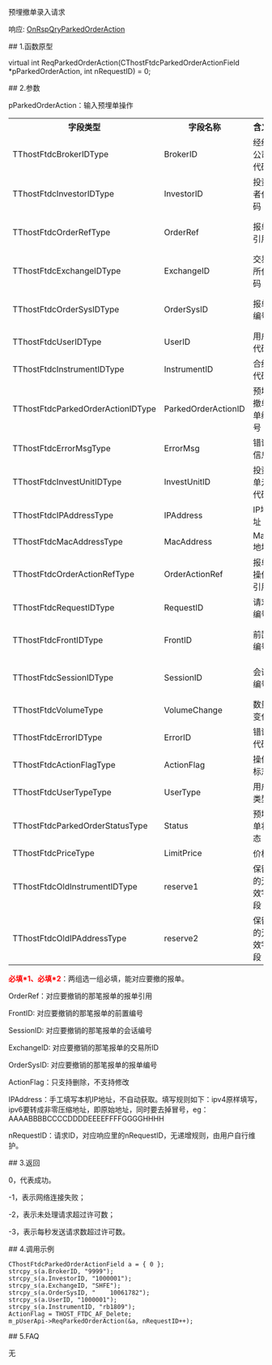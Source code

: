 <p>预埋撤单录入请求</p>
<p>响应: <a href="../../CTHOSTFTDCTRADERAPI/ONRSPQRYPARKEDORDERACTION/">OnRspQryParkedOrderAction</a></p>
<span class="anchor" id="1455c888-e1d5-44cd-b0eb-ace890044caf"></span>
## 1.函数原型
<p>virtual int ReqParkedOrderAction(CThostFtdcParkedOrderActionField *pParkedOrderAction, int nRequestID) = 0;</p>
<span class="anchor" id="98f970ff-a86c-4c2c-a7e2-12fabd134647"></span>
## 2.参数
<p>pParkedOrderAction：输入预埋单操作</p>
<table><tr><th style="TEXT-ALIGN: center;">字段类型</th><th style="TEXT-ALIGN: center;">字段名称</th><th style="TEXT-ALIGN: center;">含义</th><th style="TEXT-ALIGN: center;">值</th></tr><tr><td style="TEXT-ALIGN: left;">TThostFtdcBrokerIDType</td>
<td style="TEXT-ALIGN: left;">BrokerID</td>
<td style="TEXT-ALIGN: left;">经纪公司代码</td>
<td style="TEXT-ALIGN: left;"><strong><font color="#FF0000">必填</font></strong></td>
</tr>
<tr><td style="TEXT-ALIGN: left;">TThostFtdcInvestorIDType</td>
<td style="TEXT-ALIGN: left;">InvestorID</td>
<td style="TEXT-ALIGN: left;">投资者代码</td>
<td style="TEXT-ALIGN: left;"><strong><font color="#FF0000">必填</font></strong></td>
</tr>
<tr><td style="TEXT-ALIGN: left;">TThostFtdcOrderRefType</td>
<td style="TEXT-ALIGN: left;">OrderRef</td>
<td style="TEXT-ALIGN: left;">报单引用</td>
<td style="TEXT-ALIGN: left;"><strong><font color="#FF0000">必填*1</font></strong></td>
</tr>
<tr><td style="TEXT-ALIGN: left;">TThostFtdcExchangeIDType</td>
<td style="TEXT-ALIGN: left;">ExchangeID</td>
<td style="TEXT-ALIGN: left;">交易所代码</td>
<td style="TEXT-ALIGN: left;">无</td>
</tr>
<tr><td style="TEXT-ALIGN: left;">TThostFtdcOrderSysIDType</td>
<td style="TEXT-ALIGN: left;">OrderSysID</td>
<td style="TEXT-ALIGN: left;">报单编号</td>
<td style="TEXT-ALIGN: left;"><strong><font color="#FF0000">必填*2</font></strong></td>
</tr>
<tr><td style="TEXT-ALIGN: left;">TThostFtdcUserIDType</td>
<td style="TEXT-ALIGN: left;">UserID</td>
<td style="TEXT-ALIGN: left;">用户代码</td>
<td style="TEXT-ALIGN: left;">无</td>
</tr>
<tr><td style="TEXT-ALIGN: left;">TThostFtdcInstrumentIDType</td>
<td style="TEXT-ALIGN: left;">InstrumentID</td>
<td style="TEXT-ALIGN: left;">合约代码</td>
<td style="TEXT-ALIGN: left;"><strong><font color="#FF0000">必填</font></strong></td>
</tr>
<tr><td style="TEXT-ALIGN: left;">TThostFtdcParkedOrderActionIDType</td>
<td style="TEXT-ALIGN: left;">ParkedOrderActionID</td>
<td style="TEXT-ALIGN: left;">预埋撤单单编号</td>
<td style="TEXT-ALIGN: left;">无</td>
</tr>
<tr><td style="TEXT-ALIGN: left;">TThostFtdcErrorMsgType</td>
<td style="TEXT-ALIGN: left;">ErrorMsg</td>
<td style="TEXT-ALIGN: left;">错误信息</td>
<td style="TEXT-ALIGN: left;">无</td>
</tr>
<tr><td style="TEXT-ALIGN: left;">TThostFtdcInvestUnitIDType</td>
<td style="TEXT-ALIGN: left;">InvestUnitID</td>
<td style="TEXT-ALIGN: left;">投资单元代码</td>
<td style="TEXT-ALIGN: left;">无</td>
</tr>
<tr><td style="TEXT-ALIGN: left;">TThostFtdcIPAddressType</td>
<td style="TEXT-ALIGN: left;">IPAddress</td>
<td style="TEXT-ALIGN: left;">IP地址</td>
<td style="TEXT-ALIGN: left;">无</td>
</tr>
<tr><td style="TEXT-ALIGN: left;">TThostFtdcMacAddressType</td>
<td style="TEXT-ALIGN: left;">MacAddress</td>
<td style="TEXT-ALIGN: left;">Mac地址</td>
<td style="TEXT-ALIGN: left;">无</td>
</tr>
<tr><td style="TEXT-ALIGN: left;">TThostFtdcOrderActionRefType</td>
<td style="TEXT-ALIGN: left;">OrderActionRef</td>
<td style="TEXT-ALIGN: left;">报单操作引用</td>
<td style="TEXT-ALIGN: left;">无</td>
</tr>
<tr><td style="TEXT-ALIGN: left;">TThostFtdcRequestIDType</td>
<td style="TEXT-ALIGN: left;">RequestID</td>
<td style="TEXT-ALIGN: left;">请求编号</td>
<td style="TEXT-ALIGN: left;">无</td>
</tr>
<tr><td style="TEXT-ALIGN: left;">TThostFtdcFrontIDType</td>
<td style="TEXT-ALIGN: left;">FrontID</td>
<td style="TEXT-ALIGN: left;">前置编号</td>
<td style="TEXT-ALIGN: left;"><strong><font color="#FF0000">必填*1</font></strong></td>
</tr>
<tr><td style="TEXT-ALIGN: left;">TThostFtdcSessionIDType</td>
<td style="TEXT-ALIGN: left;">SessionID</td>
<td style="TEXT-ALIGN: left;">会话编号</td>
<td style="TEXT-ALIGN: left;"><strong><font color="#FF0000">必填*1</font></strong></td>
</tr>
<tr><td style="TEXT-ALIGN: left;">TThostFtdcVolumeType</td>
<td style="TEXT-ALIGN: left;">VolumeChange</td>
<td style="TEXT-ALIGN: left;">数量变化</td>
<td style="TEXT-ALIGN: left;">无</td>
</tr>
<tr><td style="TEXT-ALIGN: left;">TThostFtdcErrorIDType</td>
<td style="TEXT-ALIGN: left;">ErrorID</td>
<td style="TEXT-ALIGN: left;">错误代码</td>
<td style="TEXT-ALIGN: left;">无</td>
</tr>
<tr><td style="TEXT-ALIGN: left;">TThostFtdcActionFlagType</td>
<td style="TEXT-ALIGN: left;">ActionFlag</td>
<td style="TEXT-ALIGN: left;">操作标志</td>
<td style="TEXT-ALIGN: left;"><strong><font color="#FF0000">必填</font></strong></td>
</tr>
<tr><td style="TEXT-ALIGN: left;">TThostFtdcUserTypeType</td>
<td style="TEXT-ALIGN: left;">UserType</td>
<td style="TEXT-ALIGN: left;">用户类型</td>
<td style="TEXT-ALIGN: left;">无</td>
</tr>
<tr><td style="TEXT-ALIGN: left;">TThostFtdcParkedOrderStatusType</td>
<td style="TEXT-ALIGN: left;">Status</td>
<td style="TEXT-ALIGN: left;">预埋单状态</td>
<td style="TEXT-ALIGN: left;">无</td>
</tr>
<tr><td style="TEXT-ALIGN: left;">TThostFtdcPriceType</td>
<td style="TEXT-ALIGN: left;">LimitPrice</td>
<td style="TEXT-ALIGN: left;">价格</td>
<td style="TEXT-ALIGN: left;">无</td>
</tr>
<tr><td style="TEXT-ALIGN: left;">TThostFtdcOldInstrumentIDType</td>
<td style="TEXT-ALIGN: left;">reserve1</td>
<td style="TEXT-ALIGN: left;">保留的无效字段</td>
<td style="TEXT-ALIGN: left;">否</td>
</tr>
<tr><td style="TEXT-ALIGN: left;">TThostFtdcOldIPAddressType</td>
<td style="TEXT-ALIGN: left;">reserve2</td>
<td style="TEXT-ALIGN: left;">保留的无效字段</td>
<td style="TEXT-ALIGN: left;">否</td>
</tr>
</table>
<p><strong><font color="#FF0000">必填*1、必填*2</font></strong>：两组选一组必填，能对应要撤的报单。</p>
<p>OrderRef：对应要撤销的那笔报单的报单引用</p>
<p>FrontID: 对应要撤销的那笔报单的前置编号</p>
<p>SessionID: 对应要撤销的那笔报单的会话编号</p>
<p>ExchangeID: 对应要撤销的那笔报单的交易所ID</p>
<p>OrderSysID: 对应要撤销的那笔报单的报单编号</p>
<p>ActionFlag：只支持删除，不支持修改</p>
<p>IPAddress：手工填写本机IP地址，不自动获取。填写规则如下：ipv4原样填写，ipv6要转成非零压缩地址，即原始地址，同时要去掉冒号，eg：AAAABBBBCCCCDDDDEEEEFFFFGGGGHHHH</p>
<p>nRequestID：请求ID，对应响应里的nRequestID，无递增规则，由用户自行维护。</p>
<span class="anchor" id="75432ce0-f273-4830-bc39-84878229ee45"></span>
## 3.返回
<p>0，代表成功。</p>
<p>-1，表示网络连接失败；</p>
<p>-2，表示未处理请求超过许可数；</p>
<p>-3，表示每秒发送请求数超过许可数。</p>
<span class="anchor" id="09f23c7b-13fb-4cc4-969b-5ef8a436aea0"></span>
## 4.调用示例
<pre><code>CThostFtdcParkedOrderActionField a = { 0 };
strcpy_s(a.BrokerID, "9999");
strcpy_s(a.InvestorID, "1000001");
strcpy_s(a.ExchangeID, "SHFE");
strcpy_s(a.OrderSysID, "    10061782"); 
strcpy_s(a.UserID, "1000001");
strcpy_s(a.InstrumentID, "rb1809");
ActionFlag = THOST_FTDC_AF_Delete;
m_pUserApi-&gt;ReqParkedOrderAction(&amp;a, nRequestID++);
</code></pre>
<span class="anchor" id="bcf8280e-4518-4a13-96c8-b9387aa8f92d"></span>
## 5.FAQ
<p>无</p>
